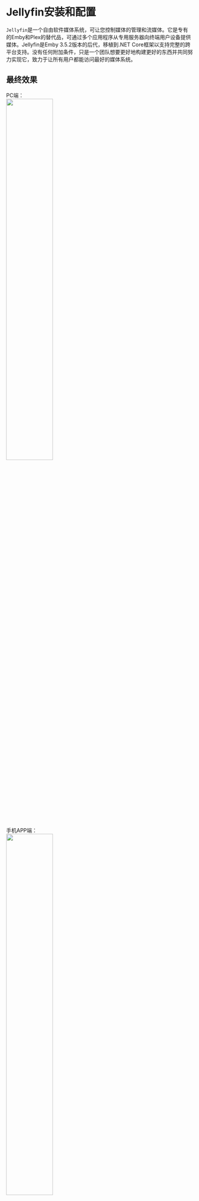 # Jellyfin安装和配置

`Jellyfin`是一个自由软件媒体系统，可让您控制媒体的管理和流媒体。它是专有的Emby和Plex的替代品，可通过多个应用程序从专用服务器向终端用户设备提供媒体。Jellyfin是Emby 3.5.2版本的后代，移植到.NET Core框架以支持完整的跨平台支持。没有任何附加条件，只是一个团队想要更好地构建更好的东西并共同努力实现它，致力于让所有用户都能访问最好的媒体系统。

## 最终效果
PC端：  
<image src="./images/chrome_jellyfin.jpg" style="width: 50%">

手机APP端：  
<image src="./images/app_jellyfin.jpeg" style="width: 50%">

## 安装  
在安装Jellyfin之前，请确保你已经安装好Kubespider。

### 1.安装Jellyfin  
运行如下命令即可：
```sh
git clone https://github.com/opennaslab/kubespider.git
cd kubespider
bash hack/install_jellyfin.sh
```

### 2.配置Jellyfin  
到地址`http://<server_ip>:8096`配置对应目录即可，我配置的目录和类型对应如下：
```
Mixed 对应 挂载的目录/media/Common
Movie 对应 挂载的目录/media/Movie
Shows 对应 挂载的目录/media/TV
```

配置好后，即可享用。

